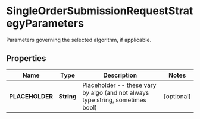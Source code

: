 

# SingleOrderSubmissionRequestStrategyParameters

Parameters governing the selected algorithm, if applicable.

## Properties

| Name | Type | Description | Notes |
|------------ | ------------- | ------------- | -------------|
|**PLACEHOLDER** | **String** | Placeholder -- these vary by algo (and not always type string, sometimes bool) |  [optional] |



